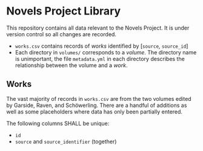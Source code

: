 # Novels Project Library

This repository contains all data relevant to the Novels Project. It is under
version control so all changes are recorded.

- `works.csv` contains records of *works* identified by [`source`, `source_id`]
- Each directory in `volumes/` corresponds to a *volume*. The directory name is
  unimportant, the file `metadata.yml` in each directory describes the
  relationship between the volume and a *work*.

## Works

The vast majority of records in `works.csv` are from the two volumes edited by
Garside, Raven, and Schöwerling. There are a handful of additions as well as
some placeholders where data has only been partially entered.

The following columns SHALL be unique:

- `id`
- `source` and `source_identifier` (together)
